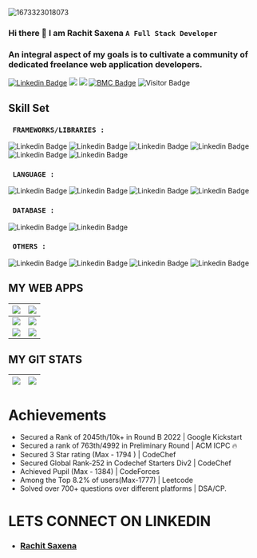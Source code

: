 ![1673323018073](https://user-images.githubusercontent.com/72144798/227985948-4200825f-fb5c-40d8-9a67-2fd5c53981b7.jpg)


### Hi there 👋 I am Rachit Saxena ` A Full Stack Developer ` 
### An integral aspect of my goals is to cultivate a community of dedicated freelance web application developers.


[![Linkedin Badge](https://img.shields.io/badge/-Rachit-blue?style=plastic-square&logo=Linkedin&logoColor=white&link=https://www.linkedin.com/in/dhanrajdc7/)](https://www.linkedin.com/in/rachit-saxena-3ba020225/)
<a href="https://rachit-saxena.vercel.app/"><img src="https://img.shields.io/badge/MyPortfolio-blueviolet.svg"/></a>
<a href="https://drive.google.com/file/d/1lSfmNUOZzo9pXzt4MwVIIcTRghVkdHyD/view?usp=drivesdk"><img src="https://img.shields.io/badge/MyResume-red.svg"/></a>
[![BMC Badge](https://img.shields.io/badge/-Coding_Profiles-FFDD00?style=plastic-square&logo=buy-me-a-coffee&logoColor=black&link=https://www.buymeacoffee.com/codingpotter)](https://linktr.ee/rachit_saxena)
![Visitor Badge](https://visitor-badge.laobi.icu/badge?page_id=dhanrajdc7)


## Skill Set

### ` FRAMEWORKS/LIBRARIES :`
![Linkedin Badge](https://img.shields.io/badge/-React.js-pink)
![Linkedin Badge](https://img.shields.io/badge/-Redux-white)
![Linkedin Badge](https://img.shields.io/badge/-Node.js-pink)
![Linkedin Badge](https://img.shields.io/badge/-Express-white)
![Linkedin Badge](https://img.shields.io/badge/-Bootstrap-pink)
![Linkedin Badge](https://img.shields.io/badge/-JQuery-white)

### ` LANGUAGE :`
![Linkedin Badge](https://img.shields.io/badge/-JavaScript-pink)
![Linkedin Badge](https://img.shields.io/badge/-C++-white)
![Linkedin Badge](https://img.shields.io/badge/-Python-pink)
![Linkedin Badge](https://img.shields.io/badge/-HTML/CSS-white)

### ` DATABASE :`
![Linkedin Badge](https://img.shields.io/badge/-MongoDB-pink)
![Linkedin Badge](https://img.shields.io/badge/-MySQL-white)

### ` OTHERS :`
![Linkedin Badge](https://img.shields.io/badge/-REST_API-pink)
![Linkedin Badge](https://img.shields.io/badge/-Data_Structures_and_Algorithms-white)
![Linkedin Badge](https://img.shields.io/badge/-Competitive_Programming-pink)
![Linkedin Badge](https://img.shields.io/badge/-OpenCV-white)


## MY WEB APPS

<a href="https://apps.apple.com/us/app/linksum/id1500146123"><img align="center" src="https://raw.githubusercontent.com/dhanrajdc7/dhanrajdc7/main/images/card1.png"/></a> | <a href="https://apps.apple.com/us/app/mymeets/id1541013603"><img align="center" src="https://raw.githubusercontent.com/dhanrajdc7/dhanrajdc7/main/images/card2.png"/></a>
------ | -----
<a href="https://apps.apple.com/us/app/infytracer/id1523540289"><img align="center" src="https://raw.githubusercontent.com/dhanrajdc7/dhanrajdc7/main/images/card3.png"/></a>  | <a href="https://apps.apple.com/us/app/countio/id1510104828"><img align="center" src="https://raw.githubusercontent.com/dhanrajdc7/dhanrajdc7/main/images/card4.png"/></a>
<a href="https://dhanrajdc7.github.io/UnmutifyApp/"><img align="center" src="https://raw.githubusercontent.com/dhanrajdc7/dhanrajdc7/main/images/card5.png"/></a>  | <a href="https://play.google.com/store/apps/details?id=com.dhanrajchavan.vraspirants"><img align="center" src="https://raw.githubusercontent.com/dhanrajdc7/dhanrajdc7/main/images/card6.png"/></a>


## MY GIT STATS
<img src="https://github-readme-stats.vercel.app/api?username=horcruxx&&show_icons=true&count_private=true&theme=radical"/>|<img src="https://github-readme-streak-stats.herokuapp.com/?user=horcruxxxx&theme=radical"/>|
|---|---|


# Achievements
<!-- YOUTUBE:START -->
- Secured a Rank of 2045th/10k+ in Round B 2022 | Google Kickstart
- Secured a rank of 763th/4992 in Preliminary Round | ACM ICPC 🔥
- Secured 3 Star rating (Max - 1794 ) | CodeChef
- Secured Global Rank-252 in Codechef Starters Div2 | CodeChef
- Achieved Pupil (Max - 1384) | CodeForces
- Among the Top 8.2% of users(Max-1777) | Leetcode
- Solved over 700+ questions over different platforms | DSA/CP.
<!-- YOUTUBE:END -->

# LETS CONNECT ON LINKEDIN 
<!-- BLOG-POST-LIST:START -->
- ### [Rachit Saxena](https://www.linkedin.com/in/rachit-saxena-3ba020225/)
<!-- BLOG-POST-LIST:END -->
